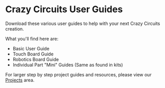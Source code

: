 # Crazy Circuits User Guides

Download these various user guides to help with your next Crazy Circuits creation.

What you'll find here are:

* Basic User Guide
* Touch Board Guide
* Robotics Board Guide
* Individual Part "Mini" Guides (Same as found in kits)

For larger step by step project guides and resources, please view our [Projects](https://github.com/BrownDogGadgets/CrazyCircuits/tree/master/Projects) area.
